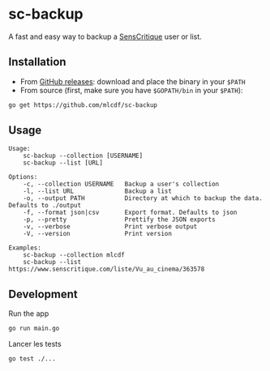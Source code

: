 # sc-backup

A fast and easy way to backup a [SensCritique](https://senscritique.com) user or list.

## Installation

- From [GitHub releases](https://github.com/mlcdf/sc-backup/releases): download and place the binary in your `$PATH`
- From source (first, make sure you have `$GOPATH/bin` in your `$PATH`):
```sh
go get https://github.com/mlcdf/sc-backup
```

## Usage

```
Usage:
    sc-backup --collection [USERNAME]
    sc-backup --list [URL]

Options:
    -c, --collection USERNAME   Backup a user's collection
    -l, --list URL              Backup a list
    -o, --output PATH           Directory at which to backup the data. Defaults to ./output
    -f, --format json|csv       Export format. Defaults to json
    -p, --pretty                Prettify the JSON exports
    -v, --verbose               Print verbose output
    -V, --version               Print version

Examples:
    sc-backup --collection mlcdf
    sc-backup --list https://www.senscritique.com/liste/Vu_au_cinema/363578
```

## Development

Run the app
```sh
go run main.go
```

Lancer les tests
```sh
go test ./...
```
